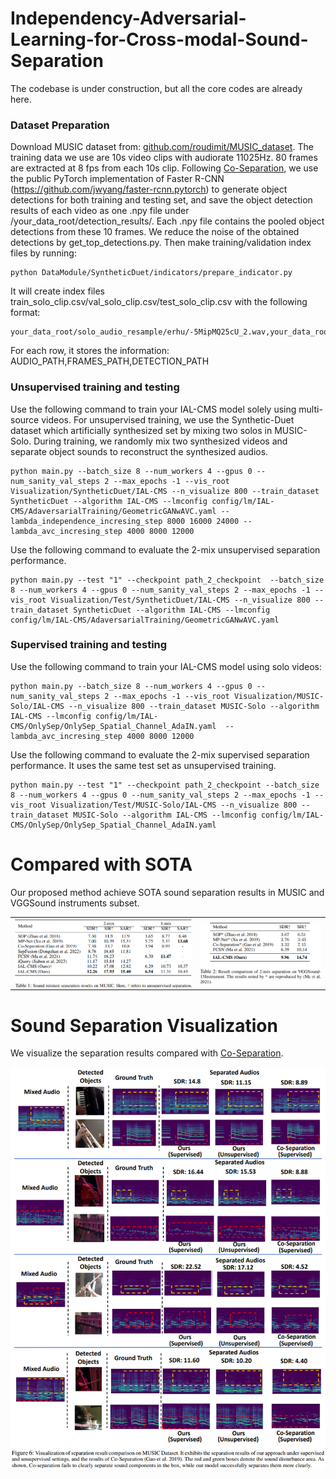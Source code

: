 # Independency-Adversarial-Learning-for-Cross-modal-Sound-Separation
The codebase is under construction, but all the core codes are already here.
### Dataset Preparation
Download MUSIC dataset from: [github.com/roudimit/MUSIC_dataset](https://github.com/roudimit/MUSIC_dataset).
The training data we use are 10s video clips with audiorate 11025Hz. 80 frames are extracted at 8 fps from each 10s clip. Following [Co-Separation](https://github.com/rhgao/co-separation/tree/master), we use the public PyTorch implementation of Faster R-CNN (https://github.com/jwyang/faster-rcnn.pytorch) to generate object detections for both training and testing set, and save the object detection results of each video as one .npy file under /your_data_root/detection_results/. Each .npy file contains the pooled object detections from these 10 frames. We reduce the noise of the obtained detections by get_top_detections.py.
Then make training/validation index files by running:
```
python DataModule/SyntheticDuet/indicators/prepare_indicator.py
```
It will create index files train_solo_clip.csv/val_solo_clip.csv/test_solo_clip.csv with the following format:
```
your_data_root/solo_audio_resample/erhu/-5MipMQ25cU_2.wav,your_data_root/solo_extract/erhu/-5MipMQ25cU_2,your_data_root/solo_detect/erhu/-5MipMQ25cU_2.npy
```
For each row, it stores the information: AUDIO_PATH,FRAMES_PATH,DETECTION_PATH

### Unsupervised training and testing
Use the following command to train your IAL-CMS model solely using multi-source videos. For unsupervised training, we use the Synthetic-Duet dataset which artificially synthesized set by mixing two solos in MUSIC-Solo. During training, we randomly mix two synthesized videos and separate object sounds to reconstruct the synthesized audios.
```
python main.py --batch_size 8 --num_workers 4 --gpus 0 --num_sanity_val_steps 2 --max_epochs -1 --vis_root Visualization/SyntheticDuet/IAL-CMS --n_visualize 800 --train_dataset SyntheticDuet --algorithm IAL-CMS --lmconfig config/lm/IAL-CMS/AdaversarialTraining/GeometricGANwAVC.yaml --lambda_independence_incresing_step 8000 16000 24000 --lambda_avc_incresing_step 4000 8000 12000 
```
Use the following command to evaluate the 2-mix unsupervised separation performance.
```
python main.py --test "1" --checkpoint path_2_checkpoint  --batch_size 8 --num_workers 4 --gpus 0 --num_sanity_val_steps 2 --max_epochs -1 --vis_root Visualization/Test/SyntheticDuet/IAL-CMS --n_visualize 800 --train_dataset SyntheticDuet --algorithm IAL-CMS --lmconfig config/lm/IAL-CMS/AdaversarialTraining/GeometricGANwAVC.yaml
```

### Supervised training and testing
Use the following command to train your IAL-CMS model using solo videos:
```
python main.py --batch_size 8 --num_workers 4 --gpus 0 --num_sanity_val_steps 2 --max_epochs -1 --vis_root Visualization/MUSIC-Solo/IAL-CMS --n_visualize 800 --train_dataset MUSIC-Solo --algorithm IAL-CMS --lmconfig config/lm/IAL-CMS/OnlySep/OnlySep_Spatial_Channel_AdaIN.yaml  --lambda_avc_incresing_step 4000 8000 12000 
```
Use the following command to evaluate the 2-mix supervised separation performance. It uses the same test set as unsupervised training.
```
python main.py --test "1" --checkpoint path_2_checkpoint --batch_size 8 --num_workers 4 --gpus 0 --num_sanity_val_steps 2 --max_epochs -1 --vis_root Visualization/Test/MUSIC-Solo/IAL-CMS --n_visualize 800 --train_dataset MUSIC-Solo --algorithm IAL-CMS --lmconfig config/lm/IAL-CMS/OnlySep/OnlySep_Spatial_Channel_AdaIN.yaml
```

# Compared with SOTA
Our proposed method achieve SOTA sound separation results in MUSIC and VGGSound instruments subset.
<div align="center">
<table><tr>
<td><img src="Pictures/MUSIC.png" align=center></td>
<td><img src="Pictures/VGGSound.png" align=center ></td>
</tr></table>
</div>

# Sound Separation Visualization
We visualize the separation results compared with [Co-Separation](https://github.com/rhgao/co-separation/tree/master).
<div align="center">
<img src="Pictures/Visualization.png" align=center>
</div>
